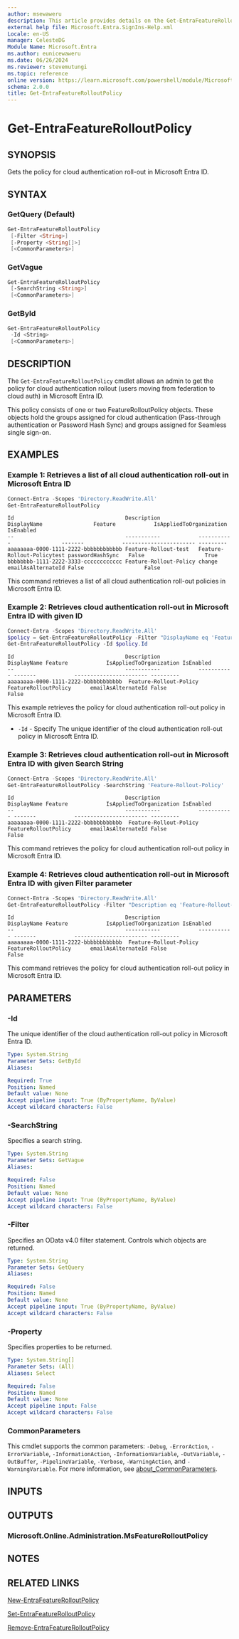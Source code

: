 ```yaml
---
author: msewaweru
description: This article provides details on the Get-EntraFeatureRolloutPolicy command.
external help file: Microsoft.Entra.SignIns-Help.xml
Locale: en-US
manager: CelesteDG
Module Name: Microsoft.Entra
ms.author: eunicewaweru
ms.date: 06/26/2024
ms.reviewer: stevemutungi
ms.topic: reference
online version: https://learn.microsoft.com/powershell/module/Microsoft.Entra/Get-EntraFeatureRolloutPolicy
schema: 2.0.0
title: Get-EntraFeatureRolloutPolicy
---
```


# Get-EntraFeatureRolloutPolicy

## SYNOPSIS

Gets the policy for cloud authentication roll-out in Microsoft Entra ID.

## SYNTAX

### GetQuery (Default)

```powershell
Get-EntraFeatureRolloutPolicy
 [-Filter <String>]
 [-Property <String[]>]
 [<CommonParameters>]
```

### GetVague

```powershell
Get-EntraFeatureRolloutPolicy
 [-SearchString <String>]
 [<CommonParameters>]
```

### GetById

```powershell
Get-EntraFeatureRolloutPolicy
 -Id <String>
 [<CommonParameters>]
```

## DESCRIPTION

The `Get-EntraFeatureRolloutPolicy` cmdlet allows an admin to get the policy for cloud authentication rollout (users moving from federation to cloud auth) in Microsoft Entra ID.

This policy consists of one or two FeatureRolloutPolicy objects. These objects hold the groups assigned for cloud authentication (Pass-through authentication or Password Hash Sync) and groups assigned for Seamless single sign-on.

## EXAMPLES

### Example 1: Retrieves a list of all cloud authentication roll-out in Microsoft Entra ID

```powershell
Connect-Entra -Scopes 'Directory.ReadWrite.All'
Get-EntraFeatureRolloutPolicy
```

```Output
Id                                   Description            DisplayName                Feature            IsAppliedToOrganization IsEnabled
--                                   -----------            -----------                -------            ----------------------- ---------
aaaaaaaa-0000-1111-2222-bbbbbbbbbbbb Feature-Rollout-test   Feature-Rollout-Policytest passwordHashSync   False                   True
bbbbbbbb-1111-2222-3333-cccccccccccc Feature-Rollout-Policy change                     emailAsAlternateId False                   False
```

This command retrieves a list of all cloud authentication roll-out policies in Microsoft Entra ID.

### Example 2: Retrieves cloud authentication roll-out in Microsoft Entra ID with given ID

```powershell
Connect-Entra -Scopes 'Directory.ReadWrite.All'
$policy = Get-EntraFeatureRolloutPolicy -Filter "DisplayName eq 'FeatureRolloutPolicy'"
Get-EntraFeatureRolloutPolicy -Id $policy.Id
```

```Output
Id                                   Description            DisplayName Feature            IsAppliedToOrganization IsEnabled
--                                   -----------            ----------- -------            ----------------------- ---------
aaaaaaaa-0000-1111-2222-bbbbbbbbbbbb  Feature-Rollout-Policy FeatureRolloutPolicy      emailAsAlternateId False                   False
```

This example retrieves the policy for cloud authentication roll-out policy in Microsoft Entra ID.

- `-Id` - Specify The unique identifier of the cloud authentication roll-out policy in Microsoft Entra ID.

### Example 3: Retrieves cloud authentication roll-out in Microsoft Entra ID with given Search String

```powershell
Connect-Entra -Scopes 'Directory.ReadWrite.All'
Get-EntraFeatureRolloutPolicy -SearchString 'Feature-Rollout-Policy'
```

```Output
Id                                   Description            DisplayName Feature            IsAppliedToOrganization IsEnabled
--                                   -----------            ----------- -------            ----------------------- ---------
aaaaaaaa-0000-1111-2222-bbbbbbbbbbbb  Feature-Rollout-Policy FeatureRolloutPolicy      emailAsAlternateId False                   False
```

This command retrieves the policy for cloud authentication roll-out policy in Microsoft Entra ID.

### Example 4: Retrieves cloud authentication roll-out in Microsoft Entra ID with given Filter parameter

```powershell
Connect-Entra -Scopes 'Directory.ReadWrite.All'
Get-EntraFeatureRolloutPolicy -Filter "Description eq 'Feature-Rollout-Policy'"
```

```Output
Id                                   Description            DisplayName Feature            IsAppliedToOrganization IsEnabled
--                                   -----------            ----------- -------            ----------------------- ---------
aaaaaaaa-0000-1111-2222-bbbbbbbbbbbb  Feature-Rollout-Policy FeatureRolloutPolicy      emailAsAlternateId False                   False
```

This command retrieves the policy for cloud authentication roll-out policy in Microsoft Entra ID.

## PARAMETERS

### -Id

The unique identifier of the cloud authentication roll-out policy in Microsoft Entra ID.

```yaml
Type: System.String
Parameter Sets: GetById
Aliases:

Required: True
Position: Named
Default value: None
Accept pipeline input: True (ByPropertyName, ByValue)
Accept wildcard characters: False
```

### -SearchString

Specifies a search string.

```yaml
Type: System.String
Parameter Sets: GetVague
Aliases:

Required: False
Position: Named
Default value: None
Accept pipeline input: True (ByPropertyName, ByValue)
Accept wildcard characters: False
```

### -Filter

Specifies an OData v4.0 filter statement.
Controls which objects are returned.

```yaml
Type: System.String
Parameter Sets: GetQuery
Aliases:

Required: False
Position: Named
Default value: None
Accept pipeline input: True (ByPropertyName, ByValue)
Accept wildcard characters: False
```

### -Property

Specifies properties to be returned.

```yaml
Type: System.String[]
Parameter Sets: (All)
Aliases: Select

Required: False
Position: Named
Default value: None
Accept pipeline input: False
Accept wildcard characters: False
```

### CommonParameters

This cmdlet supports the common parameters: `-Debug`, `-ErrorAction`, `-ErrorVariable`, `-InformationAction`, `-InformationVariable`, `-OutVariable`, `-OutBuffer`, `-PipelineVariable`, `-Verbose`, `-WarningAction`, and `-WarningVariable`. For more information, see [about_CommonParameters](https://go.microsoft.com/fwlink/?LinkID=113216).

## INPUTS

## OUTPUTS

### Microsoft.Online.Administration.MsFeatureRolloutPolicy

## NOTES

## RELATED LINKS

[New-EntraFeatureRolloutPolicy](New-EntraFeatureRolloutPolicy.md)

[Set-EntraFeatureRolloutPolicy](Set-EntraFeatureRolloutPolicy.md)

[Remove-EntraFeatureRolloutPolicy](Remove-EntraFeatureRolloutPolicy.md)
